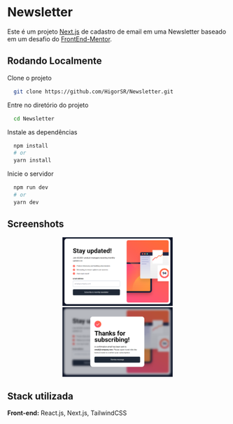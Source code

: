 # Newsletter

Este é um projeto [Next.js](https://nextjs.org/) de cadastro de email em uma Newsletter baseado em um desafio do [FrontEnd-Mentor](https://www.frontendmentor.io/challenges/newsletter-signup-form-with-success-message-3FC1AZbNrv). 

## Rodando Localmente

Clone o projeto

```bash
  git clone https://github.com/HigorSR/Newsletter.git
```

Entre no diretório do projeto

```bash
  cd Newsletter
```

Instale as dependências

```bash
  npm install
  # or
  yarn install
```

Inicie o servidor

```bash
  npm run dev
  # or
  yarn dev
```

## Screenshots

<div align="center">
  <img width="50%" src="./public/assets/Card.png">
  <img width="50%" src="./public/assets/Modal.png">
</div>

## Stack utilizada

**Front-end:** React.js, Next.js, TailwindCSS
